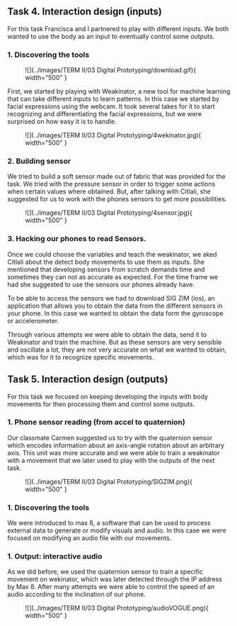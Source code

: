 ## Task 4. Interaction design (inputs)

For this task Francisca and I partnered to play with different inputs. We both wanted to use the body as an input to eventually control some outputs. 

### 1.	Discovering the tools

<figure markdown>
  ![](../images/TERM II/03 Digital Prototyping/download.gif){ width="500" } 
</figure>

First, we started by playing with Weakinator, a new tool for machine learning that can take different inputs to learn patterns. In this case we started by facial expressions using the webcam.
It took several takes for it to start recognizing and differentiating the facial expressions, but we were surprised on how easy it is to handle. 

<figure markdown>
  ![](../images/TERM II/03 Digital Prototyping/4wekinator.jpg){ width="500" } 
</figure>

### 2.	Building sensor

We tried to build a soft sensor made out of fabric that was provided for the task. We tried with the pressure sensor in order to trigger some actions when certain values where obtained. But, after talking with Citlali, she suggested for us to work with the phones sensors to get more possibilities.

<figure markdown>
  ![](../images/TERM II/03 Digital Prototyping/4sensor.jpg){ width="500" } 
</figure>

### 3.	Hacking our phones to read Sensors.
Once we could choose the variables and teach the weakinator, we aked Citlali about the detect body movements to use them as inputs. She mentioned that developing sensors from scratch demands time and sometimes they can not as accurate as expected. For the time frame we had she suggested to use the sensors our phones already have.

To be able to access the sensors we had to download SIG ZIM (ios), an application that allows you to obtain the data from the different sensors in your phone. In this case we wanted to obtain the data form the gyroscope or accelerometer.

Through various attempts we were able to obtain the data, send it to Weakinator and train the machine. But as these sensors are very sensible and oscillate a lot, they are not very accurate on what we wanted to obtain, which was for it to recognize specific movements. 


## Task 5. Interaction design (outputs)

For this task we focused on keeping developing the inputs with body movements for then processing them and control some outputs.

### 1.	Phone sensor reading (from accel to quaternion)

Our classmate Carmen suggested us to try with the quaternion sensor which encodes information about an axis-angle rotation about an arbitrary axis. This unit was more accurate and we were able to train a weakinator with a movement that we later used to play with the outputs of the next task.

<figure markdown>
  ![](../images/TERM II/03 Digital Prototyping/SIGZIM.png){ width="500" } 
</figure>


### 1.	Discovering the tools

We were introduced to max 8, a software that can be used to process external data to generate or modify visuals and audio. 
In this case we were focused on modifying an audio file with our movements. 

### 1.	Output: interactive audio

As we did before, we used the quaternion sensor to train a specific movement on wekinator, which was later detected through the IP address by Max 8. 
After many attempts we were able to control the speed of an audio according to the inclination of our phone.

<figure markdown>
  ![](../images/TERM II/03 Digital Prototyping/audioVOGUE.png){ width="500" } 
</figure>













